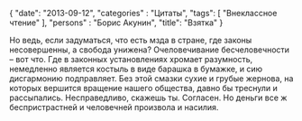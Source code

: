 {
   "date": "2013-09-12",
   "categories" : "Цитаты",
   "tags": [
      "Внеклассное чтение"
   ],
   "persons" : "Борис Акунин",
   "title": "Взятка"
}

Но ведь, если задуматься, что есть мзда в стране, где законы несовершенны, а свобода унижена? Очеловечивание бесчеловечности – вот что. Где в законных установлениях хромает разумность, немедленно является костыль в виде барашка в бумажке, и сию дисгармонию подправляет. Без этой смазки сухие и грубые жернова, на которых вершится вращение нашего общества, давно бы треснули и рассыпались. Несправедливо, скажешь ты. Согласен. Но деньги все ж беспристрастней и человечней произвола и насилия.

